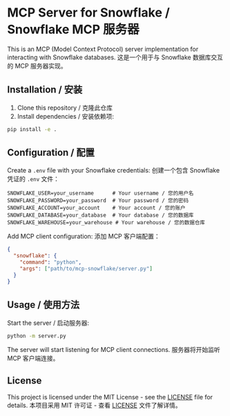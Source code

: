 # MCP Server for Snowflake / Snowflake MCP 服务器

This is an MCP (Model Context Protocol) server implementation for interacting with Snowflake databases.
这是一个用于与 Snowflake 数据库交互的 MCP 服务器实现。

## Installation / 安装

1. Clone this repository / 克隆此仓库
2. Install dependencies / 安装依赖项:
```bash
pip install -e .
```

## Configuration / 配置

Create a `.env` file with your Snowflake credentials:
创建一个包含 Snowflake 凭证的 `.env` 文件：

```env
SNOWFLAKE_USER=your_username      # Your username / 您的用户名
SNOWFLAKE_PASSWORD=your_password  # Your password / 您的密码
SNOWFLAKE_ACCOUNT=your_account    # Your account / 您的账户
SNOWFLAKE_DATABASE=your_database  # Your database / 您的数据库
SNOWFLAKE_WAREHOUSE=your_warehouse # Your warehouse / 您的数据仓库
```

Add MCP client configuration:
添加 MCP 客户端配置：

```json
{
  "snowflake": {
    "command": "python",
    "args": ["path/to/mcp-snowflake/server.py"]
  }
}
```

## Usage / 使用方法

Start the server / 启动服务器:
```bash
python -m server.py
```

The server will start listening for MCP client connections.
服务器将开始监听 MCP 客户端连接。

## License

This project is licensed under the MIT License - see the [LICENSE](LICENSE) file for details.
本项目采用 MIT 许可证 - 查看 [LICENSE](LICENSE) 文件了解详情。